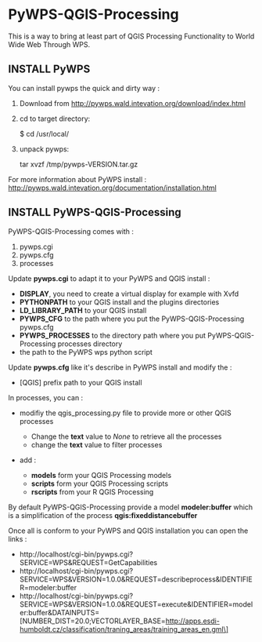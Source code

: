 PyWPS-QGIS-Processing
======================

This is a way to bring at least part of QGIS Processing
Functionality to World Wide Web Through WPS.

INSTALL PyWPS
-------------

You can install pywps the quick and dirty way :

1. Download from http://pywps.wald.intevation.org/download/index.html
2. cd to target directory:

    $ cd /usr/local/

3. unpack pywps:

    tar xvzf /tmp/pywps-VERSION.tar.gz

For more information about PyWPS install : http://pywps.wald.intevation.org/documentation/installation.html

INSTALL PyWPS-QGIS-Processing
-----------------------------

PyWPS-QGIS-Processing comes with :

1. pywps.cgi
2. pywps.cfg
3. processes

Update **pywps.cgi** to adapt it to your PyWPS and QGIS install :

* **DISPLAY**, you need to create a virtual display for example with Xvfd
* **PYTHONPATH** to your QGIS install and the plugins directories
* **LD_LIBRARY_PATH** to your QGIS install
* **PYWPS_CFG** to the path where you put the PyWPS-QGIS-Processing pywps.cfg
* **PYWPS_PROCESSES** to the directory path where you put PyWPS-QGIS-Processing processes directory
* the path to the PyWPS wps python script

Update **pywps.cfg** like it's describe in PyWPS install and modify the :

* \[QGIS\] prefix path to your QGIS install

In processes, you can :

* modifiy the qgis_processing.py file to provide more or other QGIS processes

  * Change the **text** value to *None* to retrieve all the processes
  * change the **text** value to filter processes

* add :

  * **models** form your QGIS Processing models
  * **scripts** form your QGIS Processing scripts
  * **rscripts** from your R QGIS Processing

By default PyWPS-QGIS-Processing provide a model **modeler:buffer** which is a simplification of the process **qgis:fixeddistancebuffer**

Once all is conform to your PyWPS and QGIS installation you can open the links :

* http://localhost/cgi-bin/pywps.cgi?SERVICE=WPS&REQUEST=GetCapabilities
* http://localhost/cgi-bin/pywps.cgi?SERVICE=WPS&VERSION=1.0.0&REQUEST=describeprocess&IDENTIFIER=modeler:buffer
* http://localhost/cgi-bin/pywps.cgi?SERVICE=WPS&VERSION=1.0.0&REQUEST=execute&IDENTIFIER=modeler:buffer&DATAINPUTS=\[NUMBER_DIST=20.0;VECTORLAYER_BASE=http://apps.esdi-humboldt.cz/classification/traning_areas/training_areas_en.gml\]

